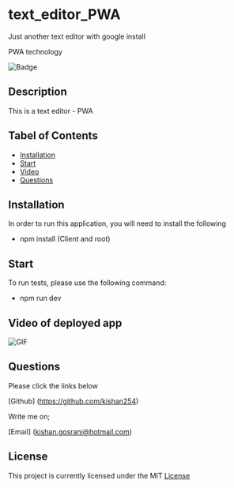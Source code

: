 # text_editor_PWA
Just another text editor with google install

PWA technology

![Badge](https://img.shields.io/github/license/kishan254/lets_manage_my_employees)

## Description

This is a text editor - PWA

## Tabel of Contents

* [Installation](#installation)
* [Start](#Start)
* [Video](#Video)
* [Questions](#questions)

## Installation

In order to run this application, you will need to install the following

- npm install (Client and root)


## Start

To run tests, please use the following command:

- npm run dev


## Video of deployed app

![GIF](images/JATE.gif)



## Questions

Please click the links below

[Github] (https://github.com/kishan254)

Write me on;

[Email] (kishan.gosrani@hotmail.com)

## License

This project is currently licensed under the MIT [License](https://choosealicense.com/licenses/mit/)
